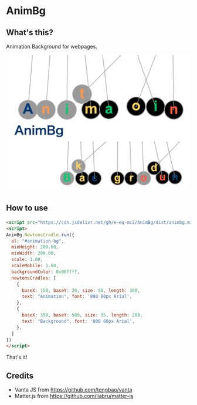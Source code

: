 # AnimBg
## What's this?
Animation Background for webpages.

[![alt text](img/demo.png "AnimBg")](https://github.com/e-eq-mc2/AnimBg)


## How to use

```html
<script src="https://cdn.jsdelivr.net/gh/e-eq-mc2/AnimBg/dist/animbg.min.js"></script>
<script> 
AnimBg.NewtonsCradle.run({
  el: "#animation-bg",
  minHeight: 200.00,
  minWidth: 200.00,
  scale: 1.00,
  scaleMobile: 1.00,
  backgroundColor: 0x00ffff,
  newtonsCradles: [
    {
      baseX: 150, baseY: 20, size: 50, length: 300,
      text: "Animation", font: '800 80px Arial',
    },
    {
      baseX: 350, baseY: 500, size: 35, length: 200,
      text: "Background", font: '800 60px Arial',
    },
  ]
})
</script>
````

That's it!

## Credits
- Vanta JS from https://github.com/tengbao/vanta
- Matter.js from https://github.com/liabru/matter-js
